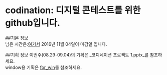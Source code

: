 # codination: 디지털 콘테스트를 위한 github입니다.  
##기본 정보  
남은 시간은:[여기서](http://jsdn.space/dicon.html "웹사이트") 
2016년 11월 04일이 마감일 입니다.
  
##기획 정보
이번주(08.29-09.04)의 기획은 _코디네이션 프로잭트 1.pptx_를 참조하세요.  
window용 기획은 [for_win](https://github.com/jaminn/codination/tree/master/for_win "for_win")를 참조하세요.
